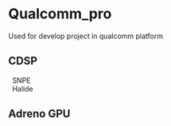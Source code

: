 # Qualcomm_pro
Used for develop project in qualcomm platform

## CDSP
   &nbsp;&nbsp;SNPE</br>
   &nbsp;&nbsp;Halide
## Adreno GPU
